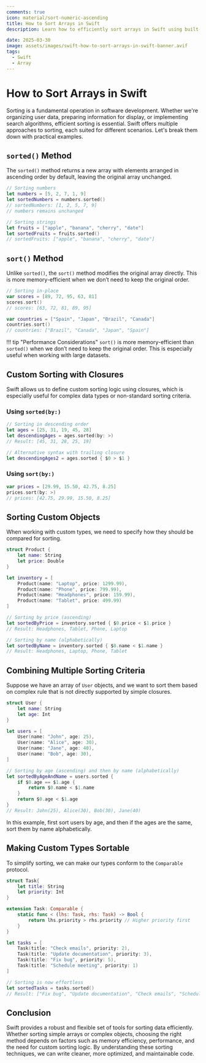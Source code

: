 ```yaml
---
comments: true
icon: material/sort-numeric-ascending
title: How to Sort Arrays in Swift
description: Learn how to efficiently sort arrays in Swift using built-in methods like sorted() and sort(), custom closures, and the Comparable protocol.

date: 2025-03-30
image: assets/images/swift-how-to-sort-arrays-in-swift-banner.avif
tags:
  - Swift
  - Array
---
```


# How to Sort Arrays in Swift

Sorting is a fundamental operation in software development. Whether we're organizing user data, preparing information for display, or implementing search algorithms, efficient sorting is essential. Swift offers multiple approaches to sorting, each suited for different scenarios. Let's break them down with practical examples.

## `sorted()` Method

The `sorted()` method returns a new array with elements arranged in ascending order by default, leaving the original array unchanged.

```swift
// Sorting numbers
let numbers = [5, 2, 7, 1, 9]
let sortedNumbers = numbers.sorted()
// sortedNumbers: [1, 2, 5, 7, 9]
// numbers remains unchanged

// Sorting strings
let fruits = ["apple", "banana", "cherry", "date"]
let sortedFruits = fruits.sorted()
// sortedFruits: ["apple", "banana", "cherry", "date"]
```

## `sort()` Method

Unlike `sorted()`, the `sort()` method modifies the original array directly. This is more memory-efficient when we don’t need to keep the original order.

```swift
// Sorting in-place
var scores = [89, 72, 95, 63, 81]
scores.sort()
// scores: [63, 72, 81, 89, 95]

var countries = ["Spain", "Japan", "Brazil", "Canada"]
countries.sort()
// countries: ["Brazil", "Canada", "Japan", "Spain"]
```

!!! tip "Performance Considerations"
    `sort()` is more memory-efficient than `sorted()` when we don’t need to keep the original order. This is especially useful when working with large datasets.

## Custom Sorting with Closures

Swift allows us to define custom sorting logic using closures, which is especially useful for complex data types or non-standard sorting criteria.

### Using `sorted(by:)`

```swift
// Sorting in descending order
let ages = [25, 31, 19, 45, 28]
let descendingAges = ages.sorted(by: >)
// Result: [45, 31, 28, 25, 19]

// Alternative syntax with trailing closure
let descendingAges2 = ages.sorted { $0 > $1 }
```

### Using `sort(by:)`

```swift
var prices = [29.99, 15.50, 42.75, 8.25]
prices.sort(by: >)
// prices: [42.75, 29.99, 15.50, 8.25]
```

## Sorting Custom Objects

When working with custom types, we need to specify how they should be compared for sorting.

```swift
struct Product {
    let name: String
    let price: Double
}

let inventory = [
    Product(name: "Laptop", price: 1299.99),
    Product(name: "Phone", price: 799.99),
    Product(name: "Headphones", price: 159.99),
    Product(name: "Tablet", price: 499.99)
]

// Sorting by price (ascending)
let sortedByPrice = inventory.sorted { $0.price < $1.price }
// Result: Headphones, Tablet, Phone, Laptop

// Sorting by name (alphabetically)
let sortedByName = inventory.sorted { $0.name < $1.name }
// Result: Headphones, Laptop, Phone, Tablet
```

## Combining Multiple Sorting Criteria

Suppose we have an array of `User` objects, and we want to sort them based on complex rule that is not directly supported by simple closures.

```swift
struct User {
    let name: String
    let age: Int
}

let users = [
    User(name: "John", age: 25),
    User(name: "Alice", age: 30),
    User(name: "Jane", age: 40),
    User(name: "Bob", age: 30),
]

// Sorting by age (ascending) and then by name (alphabetically)
let sortedByAgeAndName = users.sorted {
    if $0.age == $1.age {
        return $0.name < $1.name
    }
    return $0.age < $1.age
}
// Result: John(25), Alice(30), Bob(30), Jane(40)
```

In this example, first sort users by age, and then if the ages are the same, sort them by name alphabetically.

## Making Custom Types Sortable

To simplify sorting, we can make our types conform to the `Comparable` protocol.

```swift
struct Task{
    let title: String
    let priority: Int
}

extension Task: Comparable {
    static func < (lhs: Task, rhs: Task) -> Bool {
        return lhs.priority > rhs.priority // Higher priority first
    }
}

let tasks = [
    Task(title: "Check emails", priority: 2),
    Task(title: "Update documentation", priority: 3),
    Task(title: "Fix bug", priority: 5),
    Task(title: "Schedule meeting", priority: 1)
]

// Sorting is now effortless
let sortedTasks = tasks.sorted()
// Result: ["Fix bug", "Update documentation", "Check emails", "Schedule meeting"]
```

## Conclusion

Swift provides a robust and flexible set of tools for sorting data efficiently. Whether sorting simple arrays or complex objects, choosing the right method depends on factors such as memory efficiency, performance, and the need for custom sorting logic. By understanding these sorting techniques, we can write cleaner, more optimized, and maintainable code.
